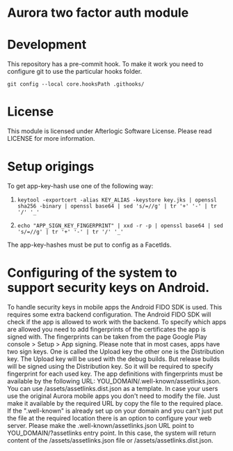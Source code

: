 # Aurora two factor auth module

# Development
This repository has a pre-commit hook. To make it work you need to configure git to use the particular hooks folder.

`git config --local core.hooksPath .githooks/`

# License
This module is licensed under Afterlogic Software License. Please read LICENSE for more information.

# Setup origings

To get app-key-hash use one of the following way:
1. ```keytool -exportcert -alias KEY_ALIAS -keystore key.jks | openssl sha256 -binary | openssl base64 | sed 's/=//g' | tr '+' '-' | tr '/' '_' ```

2. ```echo "APP_SIGN_KEY_FINGERPRINT" | xxd -r -p | openssl base64 | sed 's/=//g' | tr '+' '-' | tr '/' '_' ```

The app-key-hashes must be put to config as a FacetIds.

# Configuring of the system to support security keys on Android.

To handle security keys in mobile apps the Android FIDO SDK is used. This requires some extra backend configuration. The Android FIDO SDK will check if the app is allowed to work with the backend. To specify which apps are allowed you need to add fingerprints of the certificates the app is signed with. The fingerprints can be taken from the page Google Play console > Setup > App signing. Please note that in most cases, apps have two sign keys. One is called the Upload key the other one is the Distribution key. The Upload key will be used with the debug builds. But release builds will be signed using the Distribution key. So it will be required to specify fingerprint for each used key. 
The app definitions with fingerprints must be available by the following URL: YOU_DOMAIN/.well-known/assetlinks.json. 
You can use /assets/assetlinks.dist.json as a template. In case your users use the original Aurora mobile apps you don't need to modify the file. Just make it available by the required URL by copy the file to the required place. If the ".well-known" is already set up on your domain and you can't just put the file at the required location there is an option to configure your web server. Please make the .well-known/assetlinks.json URL point to YOU_DOMAIN/?assetlinks entry point. In this case, the system will return content of the 
/assets/assetlinks.json file or /assets/assetlinks.dist.json.
